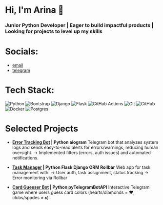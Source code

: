 # Hi, I'm Arina 👋 
### Junior Python Developer | Eager to build impactful products  |  Looking for projects to level up my skills

# Socials:
 - [email](mailto:khokhlova.arina.v@gmail.com)
 - [telegram](http://t.me/nyanyapushkina)


# Tech Stack:
![Python](https://img.shields.io/badge/python-3670A0?style=flat&logo=python&logoColor=ffdd54) ![Bootstrap](https://img.shields.io/badge/bootstrap-%238511FA.svg?style=flat&logo=bootstrap&logoColor=white) ![Django](https://img.shields.io/badge/django-%23092E20.svg?style=flat&logo=django&logoColor=white) ![Flask](https://img.shields.io/badge/flask-%23000.svg?style=flat&logo=flask&logoColor=white) ![GitHub Actions](https://img.shields.io/badge/github%20actions-%232671E5.svg?style=flat&logo=githubactions&logoColor=white) ![Git](https://img.shields.io/badge/git-%23F05033.svg?style=flat&logo=git&logoColor=white) ![GitHub](https://img.shields.io/badge/github-%23121011.svg?style=flat&logo=github&logoColor=white) ![Docker](https://img.shields.io/badge/docker-%230db7ed.svg?style=flat&logo=docker&logoColor=white) ![Postgres](https://img.shields.io/badge/postgres-%23316192.svg?style=flat&logo=postgresql&logoColor=white)
# Selected Projects
 - **[Error Tracking Bot](https://github.com/nyanyapushkina/log-analysis-bot) | Python aiogram**
Telegram bot that analyzes system logs and sends easy-to-read alerts for errors/warnings, reducing human oversight.
→ Implemented filters (errors, auth issues) and automated notifications.

 - **[Task Manager](https://github.com/nyanyapushkina/task-manager-project) | Python Flask Django ORM Rollbar**
Web app for task management with:
→ User auth, task assignment, status tracking
→ Error monitoring via Rollbar

 - **[Card Guesser Bot](https://github.com/nyanyapushkina/card_guesser_bot) | Python pyTelegramBotAPI**
Interactive Telegram game where users guess card colors (hearts/diamonds = ❤️, clubs/spades = ♠️).
